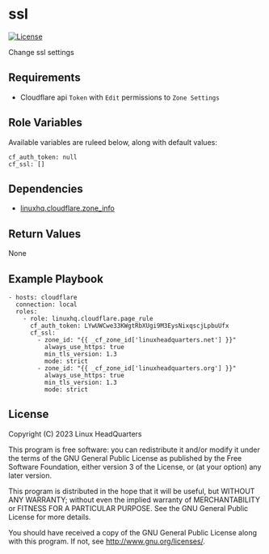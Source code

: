 # ssl

[![License](https://img.shields.io/badge/license-GPLv3-brightgreen.svg?style=flat)](COPYING)

Change ssl settings

## Requirements

* Cloudflare api `Token` with `Edit` permissions to `Zone Settings`

## Role Variables

Available variables are ruleed below, along with default values:

    cf_auth_token: null
    cf_ssl: []

## Dependencies

* [linuxhq.cloudflare.zone_info](https://github.com/linuxhq/ansible-collection-cloudflare/tree/main/roles/zone_info)

## Return Values

None

## Example Playbook

    - hosts: cloudflare
      connection: local
      roles:
        - role: linuxhq.cloudflare.page_rule
          cf_auth_token: LYwUWCwe33KWgtRbXUgi9M3EysNixqscjLpbuUfx
          cf_ssl:
            - zone_id: "{{ _cf_zone_id['linuxheadquarters.net'] }}"
              always_use_https: true
              min_tls_version: 1.3
              mode: strict
            - zone_id: "{{ _cf_zone_id['linuxheadquarters.org'] }}"
              always_use_https: true
              min_tls_version: 1.3
              mode: strict

## License

Copyright (C) 2023 Linux HeadQuarters

This program is free software: you can redistribute it and/or modify
it under the terms of the GNU General Public License as published by
the Free Software Foundation, either version 3 of the License, or
(at your option) any later version.

This program is distributed in the hope that it will be useful,
but WITHOUT ANY WARRANTY; without even the implied warranty of
MERCHANTABILITY or FITNESS FOR A PARTICULAR PURPOSE. See the
GNU General Public License for more details.

You should have received a copy of the GNU General Public License
along with this program. If not, see <http://www.gnu.org/licenses/>.
